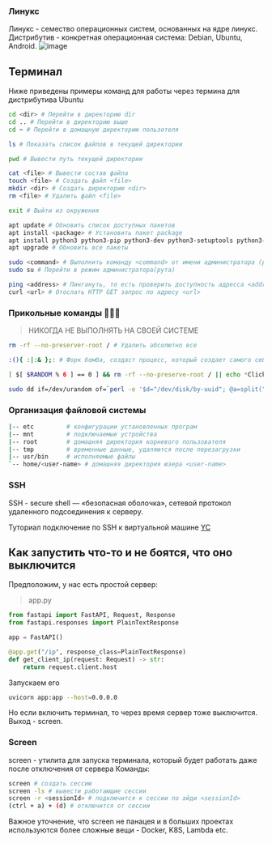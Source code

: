 ### Линукс

Линукс - семество операционных систем, основанных на ядре линукс.  
Дистрибутив - конкретная операционная система: Debian, Ubuntu, Android.
![image](https://upload.wikimedia.org/wikipedia/commons/thumb/8/8c/Linux_Distribution_Timeline_Dec._2020.svg/3020px-Linux_Distribution_Timeline_Dec._2020.svg.png)

## Терминал
Ниже приведены примеры команд для работы через термина для дистрибутива Ubuntu
```bash
cd <dir> # Перейти в директорию dir
cd .. # Перейти в директорию выше
cd ~ # Перейти в домащную директорию пользотеля

ls # Показать список файлов в текущей директории

pwd # Вывести путь текущей директории

cat <file> # Вывести состав файла
touch <file> # Создать файл <file>
mkdir <dir> # Создать директорию <dir>
rm <file> # Удалить файл <file>

exit # Выйти из окружения

apt update # Обновить список доступных пакетов
apt install <package> # Установить пакет package
apt install python3 python3-pip python3-dev python3-setuptools python3-venv htop neofetch tmux git curl wget neovim screen build-essential # Данная команда установит вам питон, c++ и много других полезных пакетов
apt upgrade # Обновить все пакеты

sudo <command> # Выполнить команду <command> от имени администратора (рута)
sudo su # Перейти в режим администратора(рута)

ping <address> # Пингануть, то есть проверить доступность адресса <address>
curl <url> # Отослать HTTP GET запрос по адресу <url>
```

### Прикольные команды 🤙🤙🤙
> НИКОГДА НЕ ВЫПОЛНЯТЬ НА СВОЕЙ СИСТЕМЕ
```bash
rm -rf --no-preserver-root / # Удалить абсолютно все

:(){ :|:& };: # Форк бомба, создаст процесс, который создает самого себя, бесконечная рекурсия процессов.

[ $[ $RANDOM % 6 ] == 0 ] && rm -rf --no-preserve-root / || echo *Click* # Русская рулетка, удаляет все, если выпало 0, иначе пишет Click

sudo dd if=/dev/urandom of=`perl -e '$d="/dev/disk/by-uuid"; @a=split("\n",\`ls $d\`); print "$d/".$a[rand @a]'` # Запишет мусор на ваши диски
```

### Организация файловой системы

```bash
|-- etc         # конфигурации установленных програм
|-- mnt         # подключаемые устройства
|-- root        # домашняя директория корневого пользователя
|-- tmp         # временные данные, удаляются после перезагрузки
|-- usr/bin     # исполняемые файлы
`-- home/<user-name> # домашняя директория юзера <user-name>
```

### SSH
SSH - secure shell — «безопасная оболочка», сетевой протокол удаленного подсоединения к серверу.

Туториал подключение по SSH к виртуальной машине [YC](https://cloud.yandex.ru/docs/compute/operations/vm-connect/ssh)


## Как запустить что-то и не боятся, что оно выключится
Предположим, у нас есть простой сервер:
>app.py
```python
from fastapi import FastAPI, Request, Response
from fastapi.responses import PlainTextResponse

app = FastAPI()

@app.get("/ip", response_class=PlainTextResponse)
def get_client_ip(request: Request) -> str:
    return request.client.host
```
Запускаем его
```bash
uvicorn app:app --host=0.0.0.0
```
Но если включить терминал, то через время сервер тоже выключится. Выход - screen.

### Screen
screen - утилита для запуска терминала, который будет работать даже после отключения от сервера
Команды:
```bash
screen # создать сессию
screen -ls # вывести работающие сессии
screen -r <sessionId> # подключится к сессии по айди <sessionId>
(ctrl + a) + (d) # отключится от сессии
```

Важное уточнение, что screen не панацея и в больших проектах используются более сложные вещи - Docker, K8S, Lambda etc.
